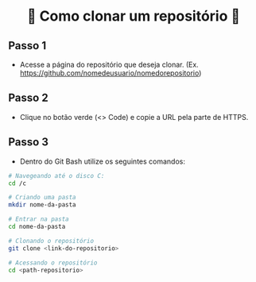 <h1 align="center">📃 Como clonar um repositório 📃</h1>

## Passo 1
- Acesse a página do repositório que deseja clonar. (Ex. https://github.com/nomedeusuario/nomedorepositorio)

## Passo 2
- Clique no botão verde (<> Code) e copie a URL pela parte de HTTPS.

## Passo 3
- Dentro do Git Bash utilize os seguintes comandos:
```bash
# Navegeando até o disco C:
cd /c

# Criando uma pasta
mkdir nome-da-pasta

# Entrar na pasta
cd nome-da-pasta

# Clonando o repositório
git clone <link-do-repositorio>

# Acessando o repositório
cd <path-repositorio>
```